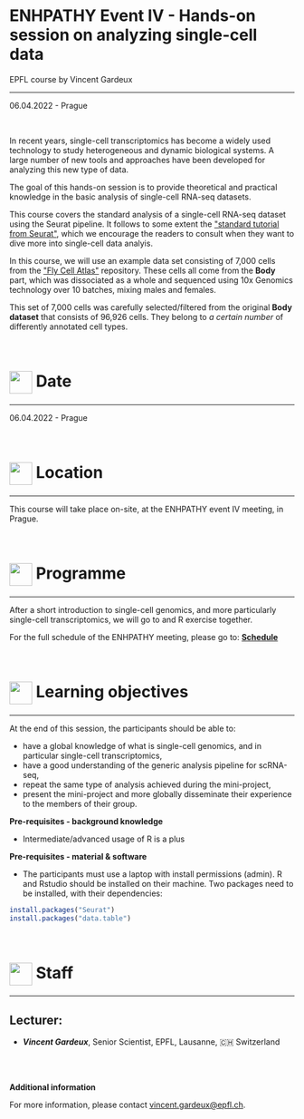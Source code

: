 # ENHPATHY Event IV - Hands-on session on analyzing single-cell data
EPFL course by Vincent Gardeux

***

06.04.2022 - Prague

<br/>

In recent years, single-cell transcriptomics has become a widely used technology to study heterogeneous and dynamic biological systems. A large number of new tools and approaches have been developed for analyzing this new type of data.

The goal of this hands-on session is to provide theoretical and practical knowledge in the basic analysis of single-cell RNA-seq datasets.

This course covers the standard analysis of a single-cell RNA-seq dataset using the Seurat pipeline.
It follows to some extent the ["standard tutorial from Seurat"](https://satijalab.org/seurat/articles/pbmc3k_tutorial.html), which we encourage the readers to consult when they want to dive more into single-cell data analyis.

In this course, we will use an example data set consisting of 7,000 cells from the ["Fly Cell Atlas"](https://flycellatlas.org/) repository. These cells all come from the **Body** part, which was dissociated as a whole and sequenced using 10x Genomics technology over 10 batches, mixing males and females.

This set of 7,000 cells was carefully selected/filtered from the original **Body dataset** that consists of 96,926 cells. They belong to *a certain number* of differently annotated cell types.

<br/>

# <img border="0" src="https://www.svgrepo.com/show/20800/event-date-and-time-symbol.svg" width="40" height="40" style="vertical-align:middle;"> Date

***

06.04.2022 - Prague

<br/>

# <img border="0" src="https://www.svgrepo.com/show/4199/placeholder-on-a-map.svg" width="40" height="40" style="vertical-align:middle;"> Location

***

This course will take place on-site, at the ENHPATHY event IV meeting, in Prague.


<br/>

# <img border="0" src="https://www.svgrepo.com/show/158264/schedule.svg" width="40" height="40" style="vertical-align:middle;"> Programme

***

After a short introduction to single-cell genomics, and more particularly single-cell transcriptomics, we will go to and R exercise together.

For the full schedule of the ENHPATHY meeting, please go to: **[Schedule](ENHPATHY-Event-IV-Program.pdf)**

<br/>

# <img border="0" src="https://www.svgrepo.com/show/410/list.svg" width="40" height="40" style="vertical-align:middle;"> Learning objectives

***

At the end of this session, the participants should be able to:
- have a global knowledge of what is single-cell genomics, and in particular single-cell transcriptomics,
- have a good understanding of the generic analysis pipeline for scRNA-seq,
- repeat the same type of analysis achieved during the mini-project,
- present the mini-project and more globally disseminate their experience to the members of their group.


**Pre-requisites - background knowledge**
- Intermediate/advanced usage of R is a plus

**Pre-requisites - material & software**
- The participants must use a laptop with install permissions (admin). R and Rstudio should be installed on their machine. Two packages need to be installed, with their dependencies:
```r
install.packages("Seurat")
install.packages("data.table")
```

<br/>

# <img border="0" src="https://www.svgrepo.com/show/38706/group-of-people.svg" width="40" height="40" style="vertical-align:middle;"> Staff

***

## Lecturer:

- __*Vincent Gardeux*__, Senior Scientist, EPFL, Lausanne, 🇨🇭 Switzerland

<br/>
<br/>

**Additional information**

For more information, please contact [vincent.gardeux@epfl.ch](mailto://vincent.gardeux@epfl.ch).
